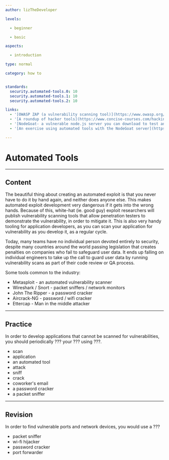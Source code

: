 ```yaml
---
author: lizTheDeveloper

levels:

  - beginner

  - basic

aspects:

  - introduction

type: normal

category: how to


standards:
  security.automated-tools.0: 10
  security.automated-tools.1: 10
  security.automated-tools.2: 10

links:
  - '[OWASP ZAP (a vulnerability scanning tool)](https://www.owasp.org/index.php/OWASP_Zed_Attack_Proxy_Project)'
  - '[A roundup of hacker tools](https://www.concise-courses.com/hacking-tools/top-ten/)'
  - '[NodeGoat- a vulnerable node.js server you can download to test and validate tools](https://github.com/OWASP/NodeGoat)'
  - '[An exercise using automated tools with the NodeGoat server](https://f0.holisticinfosecforwebdevelopers.com/chap06.html#process-agile-development-and-practices-security-regression-testing)'

---
```


# Automated Tools

---
## Content

The beautiful thing about creating an automated exploit is that you never have to do it by hand again, and neither does anyone else. This makes automated exploit development very dangerous if it gets into the wrong hands. Because of this, white-hat (ie. good guy) exploit researchers will publish vulnerability scanning tools that allow penetration testers to demonstrate the vulnerability, in order to mitigate it. This is also very handy tooling for application developers, as you can scan your application for vulnerability as you develop it, as a regular cycle.

Today, many teams have no individual person devoted entirely to security, despite many countries around the world passing legislation that creates penalties on companies who fail to safeguard user data. It ends up falling on individual engineers to take up the call to guard user data by running vulnerability scans as part of their code review or QA process.
 
Some tools common to the industry:
- Metasploit - an automated vulnerability scanner
- Wireshark / Snort - packet sniffers / network monitors
- John The Ripper - a password cracker
- Aircrack-NG - password / wifi cracker
- Ettercap - Man in the middle attacker

---
## Practice

In order to develop applications that cannot be scanned for vulnerabilities, you should periodically ??? your ??? using ???.

* scan
* application
* an automated tool
* attack
* sniff
* crack
* coworker's email
* a password cracker
* a packet sniffer

---
## Revision

In order to find vulnerable ports and network devices, you would use a ???

* packet sniffer
* wi-fi hijacker
* password cracker
* port forwarder
